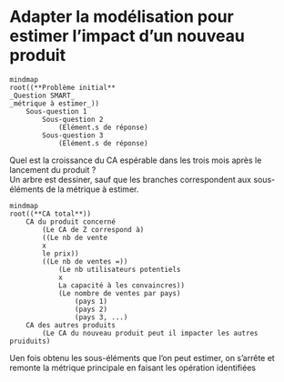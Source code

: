 # Adapter la modélisation pour estimer l’impact d’un nouveau produit
```mermaid
mindmap
root((**Problème initial**
_Question SMART_
_métrique à estimer_))
    Sous-question 1
        Sous-question 2
            (Elément.s de réponse)
        Sous-question 3
            (Elément.s de réponse)
```
Quel est la croissance du CA espérable dans les trois mois après le lancement du produit ?  
Un arbre est dessiner, sauf que les branches correspondent aux sous-éléments de la métrique à estimer.  
```mermaid
mindmap
root((**CA total**))
    CA du produit concerné
        (Le CA de Z correspond à)
        ((Le nb de vente
        x
        le prix))
        ((Le nb de ventes =))
            (Le nb utilisateurs potentiels
            x
            La capacité à les convaincres))
            (Le nombre de ventes par pays)
                (pays 1)
                (pays 2)
                (pays 3, ...)
    CA des autres produits
        (Le CA du nouveau produit peut il impacter les autres pruiduits)
```
Uen fois obtenu les sous-éléments que l’on peut estimer, on s’arrête et remonte la métrique principale en faisant les opération identifiées
